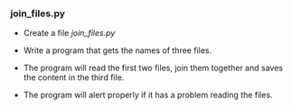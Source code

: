 ### join_files.py

- Create a file *join_files.py*

- Write a program that gets the names of three files. 
- The program will read the first two files, join them together and saves the content in the third file.
- The program will alert properly if it has a problem reading the files. 
